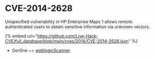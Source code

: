 # CVE-2014-2628

Unspecified vulnerability in HP Enterprise Maps 1 allows remote authenticated users to obtain sensitive information via unknown vectors.

{% embed url="https://github.com/Live-Hack-CVE/full_database/blob/main/cves/2014/CVE-2014-2628.json" %}


* 0xn0ne ~> [weblogicScanner](https://www.alice-snow.ru/2014/database/cve-2014-2628/weblogicscanner-0xn0ne)